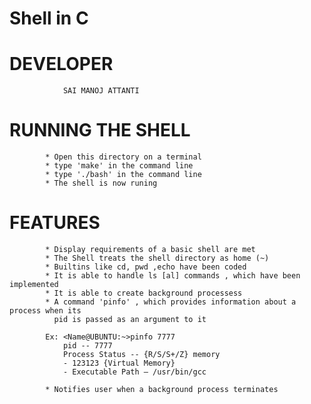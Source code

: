# Shell in C

# DEVELOPER
				SAI MANOJ ATTANTI

# RUNNING THE SHELL
			* Open this directory on a terminal
			* type 'make' in the command line
			* type './bash' in the command line
			* The shell is now runing

# FEATURES
			* Display requirements of a basic shell are met
			* The Shell treats the shell directory as home (~)
			* Builtins like cd, pwd ,echo have been coded
			* It is able to handle ls [al] commands , which have been implemented
			* It is able to create background processess
			* A command 'pinfo' , which provides information about a process when its 
			  pid is passed as an argument to it
			
			Ex: <Name@UBUNTU:~>pinfo 7777
				pid -- 7777
				Process Status -- {R/S/S+/Z} memory
				- 123123 {Virtual Memory}
				- Executable Path — /usr/bin/gcc
			
			* Notifies user when a background process terminates
